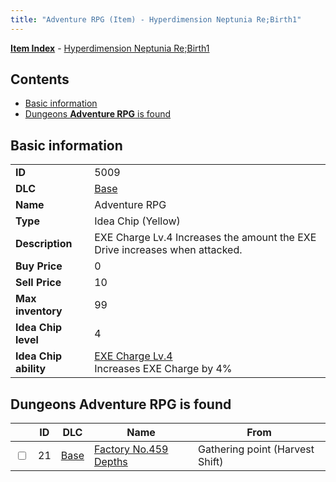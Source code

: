 ```yaml
---
title: "Adventure RPG (Item) - Hyperdimension Neptunia Re;Birth1"
---
```


[**Item Index**](/neptunia/rb1/item/index.html) - [Hyperdimension Neptunia Re;Birth1](/neptunia/rb1)

## Contents

- [Basic information](#basic-information)
- [Dungeons **Adventure RPG** is found](#dungeons-adventure-rpg-is-found)

## Basic information

|   |   |
| -- | -- |
| **ID** | 5009 |
| **DLC** | [Base](/neptunia/rb1/dlc/1-base.html) |
| **Name** | Adventure RPG |
| **Type** | Idea Chip (Yellow) |
| **Description** | EXE Charge Lv.4 Increases the amount the EXE Drive increases when attacked. |
| **Buy Price** | 0 |
| **Sell Price** | 10 |
| **Max inventory** | 99 |
| **Idea Chip level** | 4 |
| **Idea Chip ability** | [EXE Charge Lv.4](/neptunia/rb1/ability/1-9508-exe-charge-lv-4.html)<br />Increases EXE Charge by 4% |

## Dungeons **Adventure RPG** is found

|    | ID | DLC | Name | From |
| -- | -- | --- | ---- | ---- |
| <input type="checkbox" id="rb1-dungeon-1-21" class="trackbox" /> | 21 | [Base](/neptunia/rb1/dlc/1-base.html) | [Factory No.459 Depths](/neptunia/rb1/dungeon/1-21-factory-no-459-depths.html) | Gathering point (Harvest Shift) |